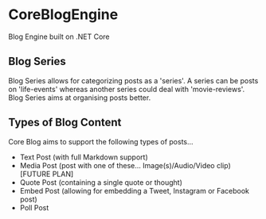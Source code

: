# CoreBlogEngine
Blog Engine built on .NET Core 

## Blog Series
Blog Series allows for categorizing posts as a 'series'. A series can be posts on 'life-events' whereas another series could deal with 'movie-reviews'. Blog Series aims at organising posts better.

## Types of Blog Content
Core Blog aims to support the following types of posts...
- Text Post (with full Markdown support)
- Media Post (post with one of these... Image(s)/Audio/Video clip)[FUTURE PLAN] 
- Quote Post (containing a single quote or thought)
- Embed Post (allowing for embedding a Tweet, Instagram or Facebook post)
- Poll Post
